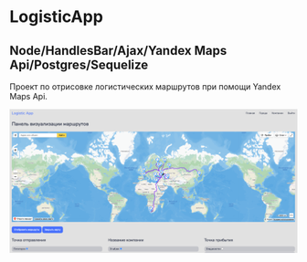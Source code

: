 # LogisticApp
## Node/HandlesBar/Ajax/Yandex Maps Api/Postgres/Sequelize

<p>Проект по отрисовке логистических маршрутов при помощи Yandex Maps Api.</p>
<img alt="App Screen" src="./assets/logisticApp.png" align="center"/>

